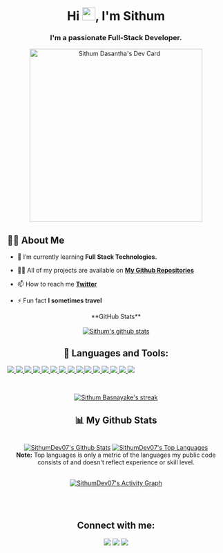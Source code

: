 

<h1 align="center">Hi <img src="https://raw.githubusercontent.com/MartinHeinz/MartinHeinz/master/wave.gif" width="30px">, I'm Sithum</h1>
<h3 align="center">I'm a passionate Full-Stack Developer.</h3>
<div align="center">
<a href="https://app.daily.dev/SithumDev07"><img src="https://api.daily.dev/devcards/be6b2efeb5e6450b8dd56c0afb02d0ad.png?r=lf1" width="400" alt="Sithum Dasantha's Dev Card"/></a>
</div>


## 🙋‍♂️ About Me

- 🌱 I’m currently learning **Full Stack Technologies.**

- 👨‍💻 All of my projects are available on **[My Github Repositories](https://github.com/SithumDev07?tab=repositories)**

- 📫 How to reach me **[Twitter]([https://www.facebook.com/nowty.sithum.9](https://www.instagram.com/sithum_d_basnayake/))**

- ⚡ Fun fact **I sometimes travel**

<div align="center">
    **GitHub Stats**
<br />
<br />
<a href="https://github.com/SithumDev07">
 <img align="center" src="https://github-readme-stats.vercel.app/api/top-langs/?username=SithumDev07&hide=jupyter%20notebook&show_icons=true&theme=radical" alt="Sithum's github stats"/></a>
</div>

<div align="center">

## 🚀 Languages and Tools:

<p align="left"> 
    <a href="[https://reactjs.org/](https://github.com/SithumDev07?tab=repositories&q=&type=&language=typescript&sort=)" target="_blank"> <img src="https://img.icons8.com/color/48/000000/react-native.png"/> </a>
    <a href="[https://developer.mozilla.org/en-US/docs/Web/JavaScript](https://github.com/SithumDev07?tab=repositories&q=&type=&language=javascript&sort=)" target="_blank"> <img src="https://img.icons8.com/color/48/000000/javascript.png"/> </a> 
    <a href="[https://www.w3.org/html/](https://github.com/SithumDev07?tab=repositories&q=&type=&language=html&sort=)" target="_blank"> <img src="https://img.icons8.com/color/48/000000/html-5.png"/> </a> 
    <a href="[https://www.w3schools.com/css/](https://github.com/SithumDev07?tab=repositories&q=&type=&language=css&sort=)" target="_blank"> <img src="https://img.icons8.com/color/48/000000/css3.png"/> </a> 
    <a href="[https://www.sass-lang.com](https://github.com/SithumDev07?tab=repositories&q=&type=&language=scss&sort=)" target="_blank"> <img src="https://img.icons8.com/color/48/000000/sass.png"/> </a>  
    <a href="[https://www.python.org](https://github.com/SithumDev07?tab=repositories&q=&type=&language=typescript&sort=)" target="_blank"> <img src="https://img.icons8.com/color/48/000000/typescript.png"/> </a>  
    <a href="[https://www.cprogramming.com/](https://github.com/SithumDev07?tab=repositories&q=&type=&language=typescript&sort=)" target="_blank"> <img src="https://img.icons8.com/office/344/react.png"/> </a>
   <a href="[https://www.cprogramming.com/](https://github.com/SithumDev07?tab=repositories&q=&type=&language=typescript&sort=)" target="_blank"> <img src="https://img.icons8.com/color/344/graphql.png"/> </a>
   <a href="[https://www.cprogramming.com/](https://github.com/SithumDev07?tab=repositories&q=&type=&language=typescript&sort=)" target="_blank"> <img src="https://img.icons8.com/fluency/344/gatsbyjs.png"/> </a> 
   <a href="[https://www.cprogramming.com/](https://github.com/SithumDev07?tab=repositories&q=&type=&language=typescript&sort=)" target="_blank"> <img src="https://img.icons8.com/officel/344/php-logo.png"/> </a> 
   <a href="[https://www.cprogramming.com/](https://github.com/SithumDev07?tab=repositories&q=&type=&language=typescript&sort=)" target="_blank"> <img src="https://img.icons8.com/color/344/flutter.png"/> </a> 
    <a href="[https://www.cprogramming.com/](https://github.com/SithumDev07?tab=repositories&q=&type=&language=typescript&sort=)" target="_blank"> <img src="https://img.icons8.com/bubbles/344/android-os.png"/> </a> 
   <a href="[https://www.cprogramming.com/](https://github.com/SithumDev07?tab=repositories&q=&type=&language=typescript&sort=)" target="_blank"> <img src="https://img.icons8.com/color/344/mysql-logo.png"/> </a> 
   <a href="[https://www.cprogramming.com/](https://github.com/SithumDev07?tab=repositories&q=&type=&language=typescript&sort=)" target="_blank"> <img src="https://img.icons8.com/color/344/mongodb.png"/> </a> 
   <a href="[https://www.cprogramming.com/](https://github.com/SithumDev07?tab=repositories&q=&type=&language=typescript&sort=)" target="_blank"> <img src="https://img.icons8.com/color/344/figma--v1.png"/> </a> 
</p>
<br/>

<p align="center">
    <a href="https://github.com/SithumDev07/github-readme-streak-stats">
        <img title="🔥 Get streak stats for your profile at git.io/streak-stats" alt="Sithum Basnayake's streak" src="https://github-readme-streak-stats.herokuapp.com/?user=SithumDev07&theme=black-ice&hide_border=true&stroke=0000&background=060A0CD0"/>
    </a>
</p>

## 📊 My Github Stats

  <br/>
    <a href="https://github.com/SithumDev07/github-readme-stats"><img alt="SithumDev07's Github Stats" src="https://github-readme-stats.vercel.app/api?username=SithumDev07&show_icons=true&count_private=true&theme=react&hide_border=true&bg_color=0D1117" /></a>
  <a href="https://github.com/SithumDev07/github-readme-stats"><img alt="SithumDev07's Top Languages" src="https://github-readme-stats.vercel.app/api/top-langs/?username=SithumDev07&langs_count=8&count_private=true&layout=compact&theme=react&hide_border=true&bg_color=0D1117" /></a>
  <br/>
  <b>Note:</b> Top languages is only a metric of the languages my public code consists of and doesn't reflect experience or skill level.


<br/>
    

<br/>

<a href="https://github.com/SithumDev07/github-readme-activity-graph"><img alt="SithumDev07's Activity Graph" src="https://activity-graph.herokuapp.com/graph?username=SithumDev07&bg_color=0D1117&color=5BCDEC&line=5BCDEC&point=FFFFFF&hide_border=true" /></a>

<br/>
<br/>

## Connect with me:
<p align="left">


<a href = "https://twitter.com/DasanthaSithum"><img src="https://img.icons8.com/fluent/48/000000/twitter.png"/></a>
<a href = "https://www.instagram.com/sithum_d_basnayake/"><img src="https://img.icons8.com/fluent/48/000000/instagram-new.png"/></a>
   <a href = "https://www.linkedin.com/in/sithum-basnayaka/"><img src="https://img.icons8.com/fluency/344/linkedin.png"/></a>

</p>
